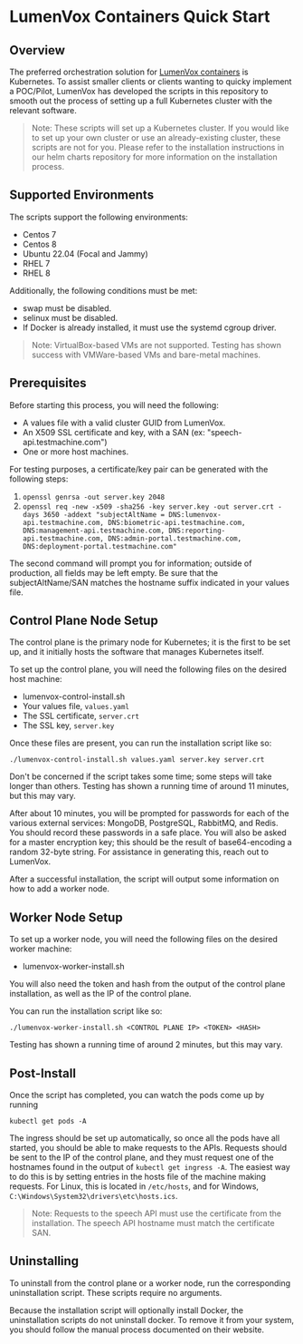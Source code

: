 # LumenVox Containers Quick Start

## Overview

The preferred orchestration solution for [LumenVox containers](https://github.com/lumenvox/helm-charts) is Kubernetes. To
assist smaller clients or clients wanting to quicky implement a POC/Pilot,
LumenVox has developed the scripts in this repository to smooth out the process
of setting up a full Kubernetes cluster with the relevant software.

> Note: These scripts will set up a Kubernetes cluster. If you would like to
> set up your own cluster or use an already-existing cluster, these scripts are
> not for you. Please refer to the installation instructions in our helm charts
> repository for more information on the installation process.

## Supported Environments

The scripts support the following environments:
* Centos 7
* Centos 8
* Ubuntu 22.04 (Focal and Jammy)
* RHEL 7
* RHEL 8

Additionally, the following conditions must be met:
* swap must be disabled.
* selinux must be disabled.
* If Docker is already installed, it must use the systemd cgroup driver.

> Note: VirtualBox-based VMs are not supported. Testing has shown success with
> VMWare-based VMs and bare-metal machines.

## Prerequisites

Before starting this process, you will need the following:
* A values file with a valid cluster GUID from LumenVox.
* An X509 SSL certificate and key, with a SAN (ex: "speech-api.testmachine.com")
* One or more host machines.

For testing purposes, a certificate/key pair can be generated with the following
steps:
1. `openssl genrsa -out server.key 2048`
2. `openssl req -new -x509 -sha256 -key server.key -out server.crt -days 3650 -addext "subjectAltName = DNS:lumenvox-api.testmachine.com, DNS:biometric-api.testmachine.com, DNS:management-api.testmachine.com, DNS:reporting-api.testmachine.com, DNS:admin-portal.testmachine.com, DNS:deployment-portal.testmachine.com"`

The second command will prompt you for information; outside of production, all
fields may be left empty. Be sure that the subjectAltName/SAN matches the
hostname suffix indicated in your values file.

## Control Plane Node Setup

The control plane is the primary node for Kubernetes; it is the first to be set
up, and it initially hosts the software that manages Kubernetes itself.

To set up the control plane, you will need the following files on the desired
host machine:
* lumenvox-control-install.sh
* Your values file, `values.yaml`
* The SSL certificate, `server.crt`
* The SSL key, `server.key`

Once these files are present, you can run the installation script like so:
```shell
./lumenvox-control-install.sh values.yaml server.key server.crt
```

Don't be concerned if the script takes some time; some steps will take longer
than others. Testing has shown a running time of around 11 minutes, but this
may vary.

After about 10 minutes, you will be prompted for passwords for each of the
various external services: MongoDB, PostgreSQL, RabbitMQ, and Redis. You should
record these passwords in a safe place. You will also be asked for a master
encryption key; this should be the result of base64-encoding a random 32-byte
string. For assistance in generating this, reach out to LumenVox.

After a successful installation, the script will output some information on how
to add a worker node.

## Worker Node Setup

To set up a worker node, you will need the following files on the desired
worker machine:
* lumenvox-worker-install.sh

You will also need the token and hash from the output of the control plane
installation, as well as the IP of the control plane.

You can run the installation script like so:
```shell
./lumenvox-worker-install.sh <CONTROL PLANE IP> <TOKEN> <HASH>
```

Testing has shown a running time of around 2 minutes, but this may vary.

## Post-Install

Once the script has completed, you can watch the pods come up by running
```shell
kubectl get pods -A
```

The ingress should be set up automatically, so once all the pods have all
started, you should be able to make requests to the APIs. Requests should be
sent to the IP of the control plane, and they must request one of the hostnames
found in the output of `kubectl get ingress -A`. The easiest way to do this is
by setting entries in the hosts file of the machine making requests. For Linux,
this is located in `/etc/hosts`, and for Windows,
`C:\Windows\System32\drivers\etc\hosts.ics`.

> Note: Requests to the speech API must use the certificate from the
> installation. The speech API hostname must match the certificate SAN.

## Uninstalling

To uninstall from the control plane or a worker node, run the corresponding
uninstallation script. These scripts require no arguments.

Because the installation script will optionally install Docker, the
uninstallation scripts do not uninstall docker. To remove it from your system,
you should follow the manual process documented on their website.
